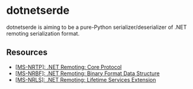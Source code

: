 # dotnetserde

dotnetserde is aiming to be a pure-Python serializer/deserializer of .NET remoting serialization format.

## Resources

- [\[MS-NRTP\]: .NET Remoting: Core Protocol](https://docs.microsoft.com/en-us/openspecs/windows_protocols/ms-nrtp/3acb31b0-b873-4aaf-8503-9727ec40fbec)
- [\[MS-NRBF\]: .NET Remoting: Binary Format Data Structure](https://docs.microsoft.com/en-us/openspecs/windows_protocols/ms-nrbf/75b9fe09-be15-475f-85b8-ae7b7558cfe5)
- [\[MS-NRLS\]: .NET Remoting: Lifetime Services Extension](https://docs.microsoft.com/en-us/openspecs/windows_protocols/ms-nrls/dffdda1f-2c45-4978-927c-4280469ce355 )
